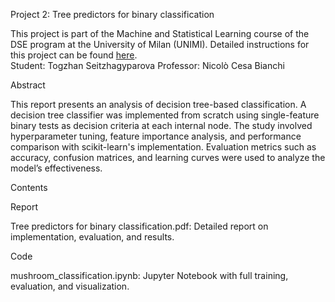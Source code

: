 Project 2: Tree predictors for binary classification

This project is part of the Machine and Statistical Learning course of the DSE program at the University of Milan (UNIMI).  Detailed instructions for this project can be found [here](https://archive.ics.uci.edu/dataset/848/secondary+mushroom+dataset).  
Student: Togzhan Seitzhagyparova
Professor: Nicolò Cesa Bianchi

Abstract

This report presents an analysis of decision tree-based classification. A decision tree classifier was implemented from scratch using single-feature binary tests as decision criteria at each internal node. The study involved hyperparameter tuning, feature importance analysis, and performance comparison with scikit-learn's implementation. Evaluation metrics such as accuracy, confusion matrices, and learning curves were used to analyze the model’s effectiveness.

Contents

Report

Tree predictors for binary classification.pdf: Detailed report on implementation, evaluation, and results.

Code

mushroom_classification.ipynb: Jupyter Notebook with full training, evaluation, and visualization.
